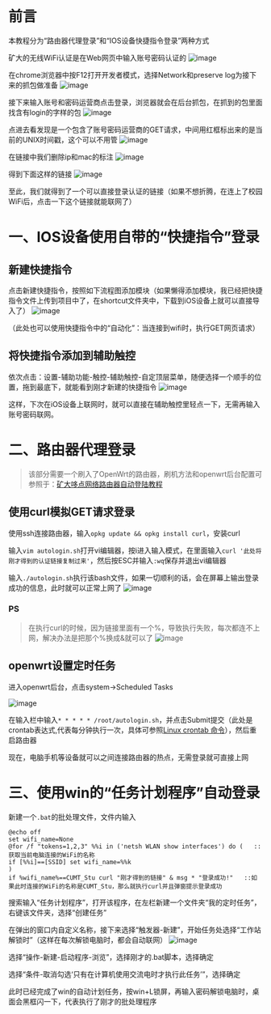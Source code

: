 # 前言

本教程分为“路由器代理登录”和“IOS设备快捷指令登录”两种方式

矿大的无线WiFi认证是在Web网页中输入账号密码认证的
![image](https://user-images.githubusercontent.com/46022639/147895530-70e0ac17-b454-48fd-9195-7ffbce602b51.png)

在chrome浏览器中按F12打开开发者模式，选择Network和preserve log为接下来的抓包做准备
![image](https://user-images.githubusercontent.com/46022639/147895587-a9b0fbac-b4de-47cb-b72c-26060d321391.png)

接下来输入账号和密码运营商点击登录，浏览器就会在后台抓包，在抓到的包里面找含有login的字样的包
![image](https://user-images.githubusercontent.com/46022639/147895689-bffc1e30-0cff-4628-b537-6f50d71c06da.png)

点进去看发现是一个包含了账号密码运营商的GET请求，中间用红框标出来的是当前的UNIX时间戳，这个可以不用管
![image](https://user-images.githubusercontent.com/46022639/147895768-e67f2674-c4c6-4254-b0cb-5b2e9d2e67c6.png)

在链接中我们删除ip和mac的标注
![image](https://user-images.githubusercontent.com/46022639/147895940-146c0cdf-b0d4-4d93-888b-7e2988e605ef.png)

得到下面这样的链接
![image](https://user-images.githubusercontent.com/46022639/147896244-1dc78bee-1bdc-48ab-a923-acbabfc3ac0c.png)



至此，我们就得到了一个可以直接登录认证的链接（如果不想折腾，在连上了校园WiFi后，点击一下这个链接就能联网了）


# 一、IOS设备使用自带的“快捷指令”登录
## 新建快捷指令
点击新建快捷指令，按照如下流程图添加模块（如果懒得添加模块，我已经把快捷指令文件上传到项目中了，在shortcut文件夹中，下载到iOS设备上就可以直接导入了）
![image](https://user-images.githubusercontent.com/46022639/147897476-ceeaa0db-7559-4e26-b1e7-e9688fc4a32e.png)

（此处也可以使用快捷指令中的“自动化”：当连接到wifi时，执行GET网页请求）

## 将快捷指令添加到辅助触控
依次点击：设置-辅助功能-触控-辅助触控-自定顶层菜单，随便选择一个顺手的位置，拖到最底下，就能看到刚才新建的快捷指令
![image](https://user-images.githubusercontent.com/46022639/147897635-a71ab18f-2366-4df3-9b14-6e2c7e4fbd51.png)

这样，下次在iOS设备上联网时，就可以直接在辅助触控里轻点一下，无需再输入账号密码联网。

# 二、路由器代理登录
>该部分需要一个刷入了OpenWrt的路由器，刷机方法和openwrt后台配置可参照于：[矿大哆点网络路由器自动登陆教程](https://github.com/Pandalzy/cumtddnet)

## 使用curl模拟GET请求登录
使用ssh连接路由器，输入`opkg update && opkg install curl`，安装curl

输入`vim autologin.sh`打开vi编辑器，按i进入输入模式，在里面输入`curl '此处将刚才得到的认证链接复制过来'`，然后按ESC并输入`:wq`保存并退出vi编辑器

输入`./autologin.sh`执行该bash文件，如果一切顺利的话，会在屏幕上输出登录成功的信息，此时就可以正常上网了
![image](https://user-images.githubusercontent.com/46022639/147896871-f45d3c27-0253-4cd0-953f-1b9cfdc6e318.png)

### PS
>在执行curl的时候，因为链接里面有一个%，导致执行失败，每次都连不上网，解决办法是把那个%换成&就可以了
![image](https://user-images.githubusercontent.com/46022639/147896983-713c7e76-61bb-4d13-b025-0acc4045b1a2.png)

## openwrt设置定时任务
进入openwrt后台，点击system->Scheduled Tasks

![image](https://user-images.githubusercontent.com/46022639/147897078-b4f7882f-7419-4b80-bc32-d609aaedf1e7.png)

在输入栏中输入`* * * * * /root/autologin.sh`，并点击Submit提交（此处是crontab表达式,代表每分钟执行一次，具体可参照[Linux crontab 命令](https://www.runoob.com/linux/linux-comm-crontab.html)），然后重启路由器


现在，电脑手机等设备就可以之间连接路由器的热点，无需登录就可直接上网


# 三、使用win的“任务计划程序”自动登录
新建一个`.bat`的批处理文件，文件内输入
```
@echo off
set wifi_name=None
@for /f "tokens=1,2,3" %%i in ('netsh WLAN show interfaces') do (   ::获取当前电脑连接的WiFi的名称
if [%%i]==[SSID] set wifi_name=%%k
)
if %wifi_name%==CUMT_Stu curl "刚才得到的链接" & msg * "登录成功!"   ::如果此时连接的WiFi的名称是CUMT_Stu，那么就执行curl并且弹窗提示登录成功
```

搜索输入“任务计划程序”，打开该程序，在左栏新建一个文件夹“我的定时任务”，右键该文件夹，选择“创建任务”

在弹出的窗口内自定义名称，接下来选择“触发器-新建”，开始任务处选择“工作站解锁时”（这样在每次解锁电脑时，都会自动联网）
![image](https://user-images.githubusercontent.com/46022639/147898214-bd9d9183-82e2-4bb3-9fef-0a6b5a9a1129.png)

选择“操作-新建-启动程序-浏览”，选择刚才的.bat脚本，选择确定

选择“条件-取消勾选‘只有在计算机使用交流电时才执行此任务’”，选择确定

此时已经完成了win的自动计划任务，按win+L锁屏，再输入密码解锁电脑时，桌面会黑框闪一下，代表执行了刚才的批处理程序
